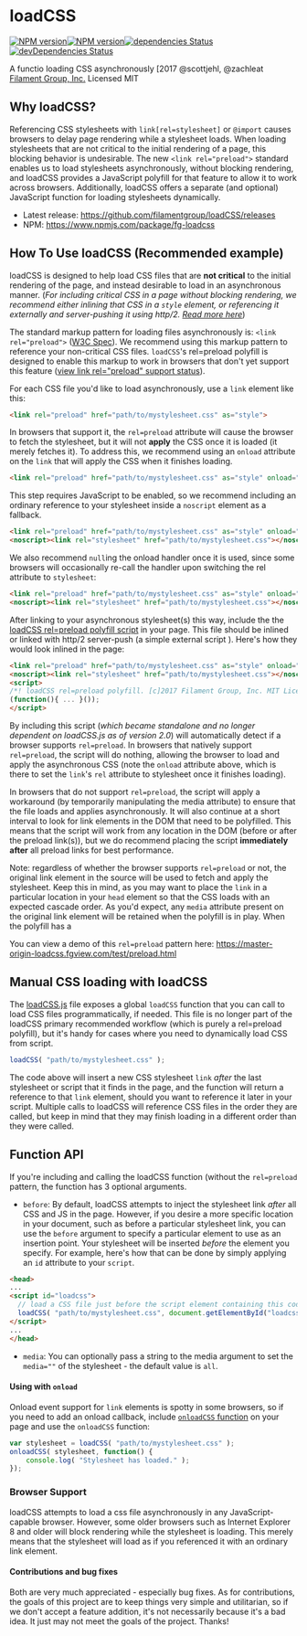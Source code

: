 # loadCSS

[![NPM version](http://img.shields.io/npm/v/badge-loadiCSS.svg)](https://www.npmjs.org/package/badge-loadCSS)[![NPM version](http://img.shields.io/npm/v/fg-loadcss.svg)](https://www.npmjs.org/package/fg-loadcss)[![dependencies Status](https://david-dm.org/filamentgroup/loadCSS/status.svg)](https://david-dm.org/filamentgroup/loadCSS)[![devDependencies Status](https://david-dm.org/thierno2018/badge-loadCSS/dev-status.svg)](https://david-dm.org/thierno2018/badge-loadCSS?type=dev)


A functio loading CSS asynchronously
[2017 @scottjehl, @zachleat [Filament Group, Inc.](https://www.filamentgroup.com/)
Licensed MIT

## Why loadCSS?

Referencing CSS stylesheets with `link[rel=stylesheet]` or `@import` causes browsers to delay page rendering while a stylesheet loads. When loading stylesheets that are not critical to the initial rendering of a page, this blocking behavior is undesirable. The new `<link rel="preload">` standard enables us to load stylesheets asynchronously, without blocking rendering, and loadCSS provides a JavaScript polyfill for that feature to allow it to work across browsers. Additionally, loadCSS offers a separate (and optional) JavaScript function for loading stylesheets dynamically.

* Latest release: https://github.com/filamentgroup/loadCSS/releases
* NPM: https://www.npmjs.com/package/fg-loadcss

## How To Use loadCSS (Recommended example)

loadCSS is designed to help load CSS files that are **not critical** to the initial rendering of the page, and instead desirable to load in an asynchronous manner. (_For including critical CSS in a page without blocking rendering, we recommend either inlining that CSS in a `style` element, or referencing it externally and server-pushing it using http/2. [Read more here](https://www.filamentgroup.com/lab/modernizing-delivery.html)_)

The standard markup pattern for loading files asynchronously is: `<link rel="preload">` ([W3C Spec](https://www.w3.org/TR/2015/WD-preload-20150721/)). We recommend using this markup pattern to reference your non-critical CSS files. `loadCSS`'s rel=preload polyfill is designed to enable this markup to work in browsers that don't yet support this feature ([view link rel="preload" support status](http://caniuse.com/#feat=link-rel-preload)).

For each CSS file you'd like to load asynchronously, use a `link` element like this:

```html
<link rel="preload" href="path/to/mystylesheet.css" as="style">
```

In browsers that support it, the `rel=preload` attribute will cause the browser to fetch the stylesheet, but it will not **apply** the CSS once it is loaded (it merely fetches it). To address this, we recommend using an `onload` attribute on the `link` that will apply the CSS when it finishes loading.

```html
<link rel="preload" href="path/to/mystylesheet.css" as="style" onload="this.rel='stylesheet'">
```

This step requires JavaScript to be enabled, so we recommend including an ordinary reference to your stylesheet inside a `noscript` element as a fallback.

```html
<link rel="preload" href="path/to/mystylesheet.css" as="style" onload="this.rel='stylesheet'">
<noscript><link rel="stylesheet" href="path/to/mystylesheet.css"></noscript>
```

We also recommend `null`ing the onload handler once it is used, since some browsers will occasionally re-call the handler upon switching the rel attribute to `stylesheet`:

```html
<link rel="preload" href="path/to/mystylesheet.css" as="style" onload="this.onload=null;this.rel='stylesheet'">
<noscript><link rel="stylesheet" href="path/to/mystylesheet.css"></noscript>
```

After linking to your asynchronous stylesheet(s) this way, include the the [loadCSS rel=preload polyfill script](src/cssrelpreload.js) in your page. This file should be inlined or linked with http/2 server-push (a simple external script ).
Here's how they would look inlined in the page:

```html
<link rel="preload" href="path/to/mystylesheet.css" as="style" onload="this.onload=null;this.rel='stylesheet'">
<noscript><link rel="stylesheet" href="path/to/mystylesheet.css"></noscript>
<script>
/*! loadCSS rel=preload polyfill. [c]2017 Filament Group, Inc. MIT License */
(function(){ ... }());
</script>
```
By including this script (_which became standalone and no longer dependent on loadCSS.js as of version 2.0_) will automatically detect if a browser supports `rel=preload`. In browsers that natively support `rel=preload`, the script will do nothing, allowing the browser to load and apply the asynchronous CSS (note the `onload` attribute above, which is there to set the `link`'s `rel` attribute to stylesheet once it finishes loading).

In browsers that do not support `rel=preload`, the script will apply a workaround (by temporarily manipulating the media attribute) to ensure that the file loads and applies asynchronously. It will also continue at a short interval to look for link elements in the DOM that need to be polyfilled. This means that the script will work from any location in the DOM (before or after the preload link(s)), but we do recommend placing the script **immediately after** all preload links for best performance.

Note: regardless of whether the browser supports `rel=preload` or not, the original link element in the source will be used to fetch and apply the stylesheet. Keep this in mind, as you may want to place the `link` in a particular location in your `head` element so that the CSS loads with an expected cascade order. As you'd expect, any `media` attribute present on the original link element will be retained when the polyfill is in play. When the polyfill has a

You can view a demo of this `rel=preload` pattern here: https://master-origin-loadcss.fgview.com/test/preload.html


## Manual CSS loading with loadCSS

The [loadCSS.js](https://github.com/filamentgroup/loadCSS/blob/master/src/loadCSS.js) file exposes a global `loadCSS` function that you can call to load CSS files programmatically, if needed. This file is no longer part of the loadCSS primary recommended workflow (which is purely a rel=preload polyfill), but it's handy for cases where you need to dynamically load CSS from script.

``` javascript
loadCSS( "path/to/mystylesheet.css" );
```

The code above will insert a new CSS stylesheet `link` *after* the last stylesheet or script that it finds in the page, and the function will return a reference to that `link` element, should you want to reference it later in your script. Multiple calls to loadCSS will reference CSS files in the order they are called, but keep in mind that they may finish loading in a different order than they were called.

## Function API

If you're including and calling the loadCSS function (without the `rel=preload` pattern, the function has 3 optional arguments.

- `before`: By default, loadCSS attempts to inject the stylesheet link *after* all CSS and JS in the page. However, if you desire a more specific location in your document, such as before a particular stylesheet link, you can use the `before` argument to specify a particular element to use as an insertion point. Your stylesheet will be inserted *before* the element you specify. For example, here's how that can be done by simply applying an `id` attribute to your `script`.
```html
<head>
...
<script id="loadcss">
  // load a CSS file just before the script element containing this code
  loadCSS( "path/to/mystylesheet.css", document.getElementById("loadcss") );
</script>
...
</head>
```

- `media`: You can optionally pass a string to the media argument to set the `media=""` of the stylesheet - the default value is `all`.

#### Using with `onload`

Onload event support for `link` elements is spotty in some browsers, so if you need to add an onload callback, include [`onloadCSS` function](https://github.com/filamentgroup/loadCSS/blob/master/src/onloadCSS.js) on your page and use the `onloadCSS` function:

```javascript
var stylesheet = loadCSS( "path/to/mystylesheet.css" );
onloadCSS( stylesheet, function() {
	console.log( "Stylesheet has loaded." );
});
```

### Browser Support

loadCSS attempts to load a css file asynchronously in any JavaScript-capable browser. However, some older browsers such as Internet Explorer 8 and older will block rendering while the stylesheet is loading. This merely means that the stylesheet will load as if you referenced it with an ordinary link element.


#### Contributions and bug fixes

Both are very much appreciated - especially bug fixes. As for contributions, the goals of this project are to keep things very simple and utilitarian, so if we don't accept a feature addition, it's not necessarily because it's a bad idea. It just may not meet the goals of the project. Thanks!
